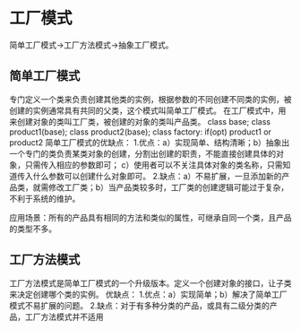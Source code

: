 # 工厂模式
简单工厂模式->工厂方法模式->抽象工厂模式。
## 简单工厂模式
专门定义一个类来负责创建其他类的实例，根据参数的不同创建不同类的实例，被创建的实例通常具有共同的父类，这个模式叫简单工厂模式。
在工厂模式中，用来创建对象的类叫工厂类，被创建的对象的类叫产品类。
class base;
class product1(base);
class product2(base);
class factory:
  if(opt) product1 or product2
简单工厂模式的优缺点：
1.优点：a）实现简单、结构清晰；b）抽象出一个专门的类负责某类对象的创建，分割出创建的职责，不能直接创建具体的对象，只需传入相应的参数即可；
c）使用者可以不关注具体对象的类名称，只需知道传入什么参数可以创建什么对象即可。
2.缺点：a）不易扩展，一旦添加新的产品类，就需修改工厂类；b）当产品类较多时，工厂类的创建逻辑可能过于复杂，不利于系统的维护。

应用场景：所有的产品具有相同的方法和类似的属性，可继承自同一个类，且产品的类型不多。

## 工厂方法模式
工厂方法模式是简单工厂模式的一个升级版本。定义一个创建对象的接口，让子类来决定创建哪个类的实例。
优缺点：
1.优点：a）实现简单；b）解决了简单工厂模式不易扩展的问题。
2.缺点：对于有多种分类的产品，或具有二级分类的产品，工厂方法模式并不适用
